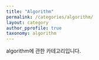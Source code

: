 ```yaml
---
title: "Algorithm"
permalink: /categories/algorithm/
layout: category
author_pprofile: true
taxonomy: algorithm
---
```


algorithm에 관한 카테고리입니다.

